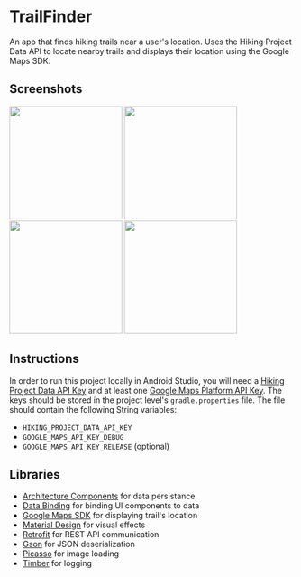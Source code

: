 # TrailFinder
An app that finds hiking trails near a user's location. Uses the Hiking Project Data API to locate nearby trails and displays their location using the Google Maps SDK.

## Screenshots
<p>
  <kbd><img src="https://github.com/williamspete321/TrailFinder/blob/master/app/src/main/res/raw/main.png" width="200"/></kbd>
  <kbd><img src="https://github.com/williamspete321/TrailFinder/blob/master/app/src/main/res/raw/trail_list.png" width="200"/></kbd>    
  <kbd><img src="https://github.com/williamspete321/TrailFinder/blob/master/app/src/main/res/raw/trail_details.png" width="200"/></kbd>
  <kbd><img src="https://github.com/williamspete321/TrailFinder/blob/master/app/src/main/res/raw/trail_details_collapsed.png" width="200"/></kbd>
</p>

## Instructions
In order to run this project locally in Android Studio, you will need a [Hiking Project Data API Key](https://www.hikingproject.com/data) and at least one [Google Maps Platform API Key](https://developers.google.com/maps/documentation/android-sdk/get-api-key). The keys should be stored in the project level's `gradle.properties` file. The file should contain the following String variables:
*  `HIKING_PROJECT_DATA_API_KEY`
*  `GOOGLE_MAPS_API_KEY_DEBUG`
*  `GOOGLE_MAPS_API_KEY_RELEASE` (optional)

## Libraries
*  [Architecture Components](https://developer.android.com/topic/libraries/architecture) for data persistance
*  [Data Binding](https://developer.android.com/topic/libraries/data-binding/index.html) for binding UI components to data 
*  [Google Maps SDK](https://developers.google.com/maps/documentation/android-sdk/intro) for displaying trail's location
*  [Material Design](https://developer.android.com/guide/topics/ui/look-and-feel) for visual effects
*  [Retrofit](https://square.github.io/retrofit/) for REST API communication
*  [Gson](https://github.com/google/gson) for JSON deserialization
*  [Picasso](https://github.com/square/picasso) for image loading
*  [Timber](https://github.com/JakeWharton/timber) for logging
